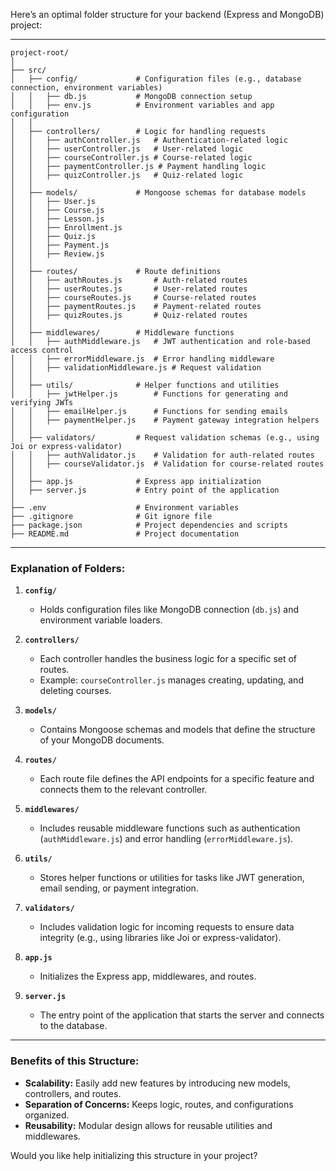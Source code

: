 Here’s an optimal folder structure for your backend (Express and MongoDB) project:

---

```
project-root/
│
├── src/
│   ├── config/             # Configuration files (e.g., database connection, environment variables)
│   │   ├── db.js           # MongoDB connection setup
│   │   ├── env.js          # Environment variables and app configuration
│   │
│   ├── controllers/        # Logic for handling requests
│   │   ├── authController.js   # Authentication-related logic
│   │   ├── userController.js   # User-related logic
│   │   ├── courseController.js # Course-related logic
│   │   ├── paymentController.js # Payment handling logic
│   │   ├── quizController.js   # Quiz-related logic
│   │
│   ├── models/             # Mongoose schemas for database models
│   │   ├── User.js
│   │   ├── Course.js
│   │   ├── Lesson.js
│   │   ├── Enrollment.js
│   │   ├── Quiz.js
│   │   ├── Payment.js
│   │   ├── Review.js
│   │
│   ├── routes/             # Route definitions
│   │   ├── authRoutes.js       # Auth-related routes
│   │   ├── userRoutes.js       # User-related routes
│   │   ├── courseRoutes.js     # Course-related routes
│   │   ├── paymentRoutes.js    # Payment-related routes
│   │   ├── quizRoutes.js       # Quiz-related routes
│   │
│   ├── middlewares/        # Middleware functions
│   │   ├── authMiddleware.js   # JWT authentication and role-based access control
│   │   ├── errorMiddleware.js  # Error handling middleware
│   │   ├── validationMiddleware.js # Request validation
│   │
│   ├── utils/              # Helper functions and utilities
│   │   ├── jwtHelper.js        # Functions for generating and verifying JWTs
│   │   ├── emailHelper.js      # Functions for sending emails
│   │   ├── paymentHelper.js    # Payment gateway integration helpers
│   │
│   ├── validators/         # Request validation schemas (e.g., using Joi or express-validator)
│   │   ├── authValidator.js    # Validation for auth-related routes
│   │   ├── courseValidator.js  # Validation for course-related routes
│   │
│   ├── app.js              # Express app initialization
│   ├── server.js           # Entry point of the application
│
├── .env                    # Environment variables
├── .gitignore              # Git ignore file
├── package.json            # Project dependencies and scripts
├── README.md               # Project documentation
```

---

### Explanation of Folders:

1. **`config/`**  
   - Holds configuration files like MongoDB connection (`db.js`) and environment variable loaders.

2. **`controllers/`**  
   - Each controller handles the business logic for a specific set of routes.  
   - Example: `courseController.js` manages creating, updating, and deleting courses.

3. **`models/`**  
   - Contains Mongoose schemas and models that define the structure of your MongoDB documents.

4. **`routes/`**  
   - Each route file defines the API endpoints for a specific feature and connects them to the relevant controller.  

5. **`middlewares/`**  
   - Includes reusable middleware functions such as authentication (`authMiddleware.js`) and error handling (`errorMiddleware.js`).

6. **`utils/`**  
   - Stores helper functions or utilities for tasks like JWT generation, email sending, or payment integration.

7. **`validators/`**  
   - Includes validation logic for incoming requests to ensure data integrity (e.g., using libraries like Joi or express-validator).

8. **`app.js`**  
   - Initializes the Express app, middlewares, and routes.  

9. **`server.js`**  
   - The entry point of the application that starts the server and connects to the database.

---

### Benefits of this Structure:
- **Scalability:** Easily add new features by introducing new models, controllers, and routes.  
- **Separation of Concerns:** Keeps logic, routes, and configurations organized.  
- **Reusability:** Modular design allows for reusable utilities and middlewares.  

Would you like help initializing this structure in your project?